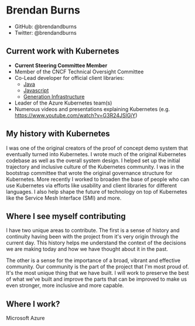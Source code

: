 # Brendan Burns

- GitHub: @brendandburns
- Twitter: @brendandburns

## Current work with Kubernetes

- **Current Steering Committee Member**
- Member of the CNCF Technical Oversight Committee
- Co-Lead developer for official client libraries:
   - [Java](https://github.com/kubernetes-client/java)
   - [Javascript](https://github.com/kubernetes-client/javascript)
   - [Generation Infrastructure](https://github.com/kubernetes-client/gen)
- Leader of the Azure Kubernetes team(s)
- Numerous videos and presentations explaining Kubernetes (e.g. https://www.youtube.com/watch?v=G3R24JSlGjY)

## My history with Kubernetes
I was one of the original creators of the proof of concept demo system that eventually turned
into Kubernetes. I wrote much of the original Kubernetes codebase as well as
the overall system design. I helped set up the initial
trajectory and inclusive culture of the Kubernetes community. I was in the bootstrap
committee that wrote the original governance structure for Kubernetes. More recently
I worked to broaden the base of people who can use Kubernetes via efforts like
usability and client libraries for different languages. I also help shape the future of technology
on top of Kubernetes like the Service Mesh Interface (SMI) and more.

## Where I see myself contributing
I have two unique areas to contribute. The first is a sense of history and continuity having been with the
project from it's very origin through the current day. This history helps me understand the context of the
decisions we are making today and how we have thought about it in the past.

The other is a sense for the importance of a broad, vibrant and effective community. 
Our community is the part of the project that I'm most proud of. It's the most unique
thing that we have built. I will work to preserve the best of what we've built and improve
the parts that can be improved to make us even stronger, more inclusive and more capable.

## Where I work?

Microsoft Azure